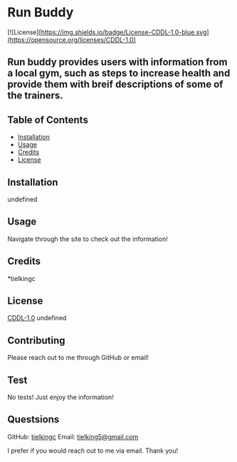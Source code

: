 
  # Run Buddy

  [![License][https://img.shields.io/badge/License-CDDL-1.0-blue.svg](https://opensource.org/licenses/CDDL-1.0)

  ## Run buddy provides users with information from a local gym, such as steps to increase health and provide them with breif descriptions of some of the trainers.

  ## Table of Contents

  * [Installation](#installation)
  * [Usage](#usage)
  * [Credits](#credits)
  * [License](#license)
  
  ## Installation
  undefined

  ## Usage
  Navigate through the site to check out the information!

  ## Credits
  *tielkingc

  ## License
  [CDDL-1.0](https://opensource.org/licenses/CDDL-1.0)
  undefined

  ## Contributing
  Please reach out to me through GitHub or email!

  ## Test
  No tests! Just enjoy the information!

  ## Questsions
  GitHub: [tielkingc](https://github.com/tielkingc)
  Email: tielking5@gmail.com

  I prefer if you would reach out to me via email. Thank you!
